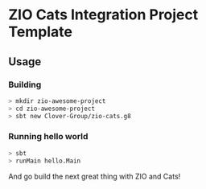 # ZIO Cats Integration Project Template


## Usage 

### Building

```bash
> mkdir zio-awesome-project 
> cd zio-awesome-project
> sbt new Clover-Group/zio-cats.g8
``` 

### Running hello world

```bash 
> sbt
> runMain hello.Main
```

And go build the next great thing with ZIO and Cats!
